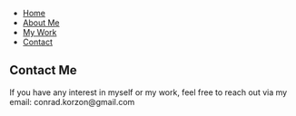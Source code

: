 <!doctype html>
<html>
    <head>
        <title>Conrad Korzon</title>
        <link rel="stylesheet" href="/global.css">
        <link rel="apple-touch-icon" sizes="57x57" href="/content/apple-icon-57x57.png">
        <link rel="apple-touch-icon" sizes="60x60" href="/content/apple-icon-60x60.png">
        <link rel="apple-touch-icon" sizes="72x72" href="/content/apple-icon-72x72.png">
        <link rel="apple-touch-icon" sizes="76x76" href="/content/apple-icon-76x76.png">
        <link rel="apple-touch-icon" sizes="114x114" href="/content/apple-icon-114x114.png">
        <link rel="apple-touch-icon" sizes="120x120" href="/content/apple-icon-120x120.png">
        <link rel="apple-touch-icon" sizes="144x144" href="/content/apple-icon-144x144.png">
        <link rel="apple-touch-icon" sizes="152x152" href="/content/apple-icon-152x152.png">
        <link rel="apple-touch-icon" sizes="180x180" href="/content/apple-icon-180x180.png">
        <link rel="icon" type="image/png" sizes="192x192"  href="/content/android-icon-192x192.png">
        <link rel="icon" type="image/png" sizes="32x32" href="/content/favicon-32x32.png">
        <link rel="icon" type="image/png" sizes="96x96" href="/content/favicon-96x96.png">
        <link rel="icon" type="image/png" sizes="16x16" href="/content/favicon-16x16.png">
        <link rel="manifest" href="/content/manifest.json">
        <meta name="msapplication-TileColor" content="#ffffff">
        <meta name="msapplication-TileImage" content="/content/ms-icon-144x144.png">
        <meta name="theme-color" content="#ffffff">
    </head>
    <body>
        <div class="navbar">
            <div class="navContent">
                <ul>
                    <li><a class="link" href='/'>Home</a></li>
                    <li><a class="link" href='/AboutMe'>About Me</a></li>
                    <li><a class="link" href='/MyWork'>My Work</a></li>
                    <li><a class="link" href='/Contact'>Contact</a></li>
                </ul>
            </div>
        </div>
        <div class="bodyContainer white first">
            <h2>Contact Me</h2>
            <p>If you have any interest in myself or my work, feel free to reach out via my email: conrad.korzon@gmail.com </p>
        </div>
    </body>
</html>